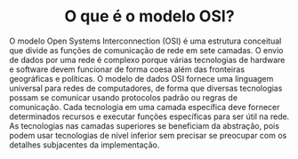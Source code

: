 <h1 align="center">O que é o modelo OSI?</h1>

O modelo Open Systems Interconnection (OSI) é uma estrutura conceitual que divide as funções de comunicação de rede em sete camadas. O envio de dados por uma rede é complexo porque várias tecnologias de hardware e software devem funcionar de forma coesa além das fronteiras geográficas e políticas. O modelo de dados OSI fornece uma linguagem universal para redes de computadores, de forma que diversas tecnologias possam se comunicar usando protocolos padrão ou regras de comunicação. Cada tecnologia em uma camada específica deve fornecer determinados recursos e executar funções específicas para ser útil na rede. As tecnologias nas camadas superiores se beneficiam da abstração, pois podem usar tecnologias de nível inferior sem precisar se preocupar com os detalhes subjacentes da implementação.
